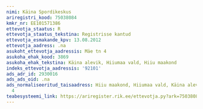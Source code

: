 ```yaml
---
nimi: Käina Spordikeskus
ariregistri_kood: 75038084
kmkr_nr: EE101571386
ettevotja_staatus: R
ettevotja_staatus_tekstina: Registrisse kantud
ettevotja_esmakande_kpv: 13.08.2012
ettevotja_aadress: .na
asukoht_ettevotja_aadressis: Mäe tn 4
asukoha_ehak_kood: 3869
asukoha_ehak_tekstina: Käina alevik, Hiiumaa vald, Hiiu maakond
indeks_ettevotja_aadressis: '92101'
ads_adr_id: 2930016
ads_ads_oid: .na
ads_normaliseeritud_taisaadress: Hiiu maakond, Hiiumaa vald, Käina alevik, Mäe tn
  4
teabesysteemi_link: https://ariregister.rik.ee/ettevotja.py?ark=75038084&ref=rekvisiidid
---
```

